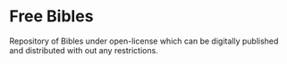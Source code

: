 # Free Bibles

Repository of Bibles under open-license which can be digitally published and distributed with out any restrictions.
